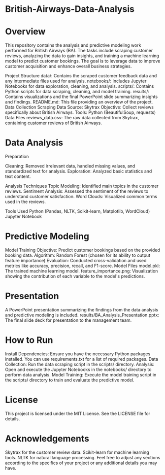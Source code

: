 # British-Airways-Data-Analysis
# Overview
This repository contains the analysis and predictive modeling work performed for British Airways (BA). The tasks include scraping customer reviews, analyzing the data to gain insights, and training a machine learning model to predict customer bookings. The goal is to leverage data to improve customer acquisition and enhance overall business strategies.

Project Structure
data/: Contains the scraped customer feedback data and any intermediate files used for analysis.
notebooks/: Includes Jupyter Notebooks for data exploration, cleaning, and analysis.
scripts/: Contains Python scripts for data scraping, cleaning, and model training.
results/: Contains visualizations and the final PowerPoint slide summarizing insights and findings.
README.md: This file providing an overview of the project.
Data Collection
Scraping Data
Source: Skytrax
Objective: Collect reviews specifically about British Airways.
Tools: Python (BeautifulSoup, requests)
Data Files
reviews_data.csv: The raw data collected from Skytrax, containing customer reviews of British Airways.

# Data Analysis
Preparation

Cleaning: Removed irrelevant data, handled missing values, and standardized text for analysis.
Exploration: Analyzed basic statistics and text content.

Analysis Techniques
Topic Modeling: Identified main topics in the customer reviews.
Sentiment Analysis: Assessed the sentiment of the reviews to understand customer satisfaction.
Word Clouds: Visualized common terms used in the reviews.

Tools Used
Python (Pandas, NLTK, Scikit-learn, Matplotlib, WordCloud)
Jupyter Notebook

# Predictive Modeling
Model Training
Objective: Predict customer bookings based on the provided booking data.
Algorithm: Random Forest (chosen for its ability to output feature importance)
Evaluation: Conducted cross-validation and used metrics like accuracy, precision, recall, and F1-score.
Model Files
model.pkl: The trained machine learning model.
feature_importance.png: Visualization showing the contribution of each variable to the model's predictions.

# Presentation
A PowerPoint presentation summarizing the findings from the data analysis and predictive modeling is included.
results/BA_Analysis_Presentation.pptx: The final slide deck for presentation to the management team.

# How to Run

Install Dependencies: Ensure you have the necessary Python packages installed. You can use requirements.txt for a list of required packages.
Data Collection: Run the data scraping script in the scripts/ directory.
Analysis: Open and execute the Jupyter Notebooks in the notebooks/ directory to perform data analysis.
Model Training: Execute the model training script in the scripts/ directory to train and evaluate the predictive model.
 
# License
This project is licensed under the MIT License. See the LICENSE file for details.

# Acknowledgements
Skytrax for the customer review data.
Scikit-learn for machine learning tools.
NLTK for natural language processing.
Feel free to adjust any sections according to the specifics of your project or any additional details you may have.
